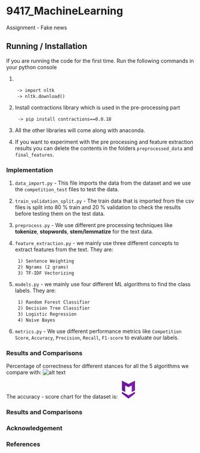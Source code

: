 # 9417_MachineLearning

Assignment - Fake news

## Running / Installation

If you are running the code for the first time. Run the following commands in your python console

1) 

        -> import nltk
        -> nltk.download()
        
2) Install contractions library which is used in the pre-processing part

        -> pip install contractions==0.0.18
        
3) All the other libraries will come along with anaconda.

4) If you want to experiment with the pre processing and feature extraction results
you can delete the contents in the folders `preprocessed_data` and `final_features`.

### Implementation

1) `data_import.py` - This file imports the data from the dataset and we use the `competition_test` files to test the data.
2) `train_validation_split.py` - The train data that is imported from the csv files is split into 80 %
train and 20 % validation to check the results before testing them on the test data.
3) `preprocess.py` - We use different pre processing techniques like **tokenize**, **stopwords**, **stem/lemmatize** for the text data.
4) `feature_extraction.py` - we mainly use three different concepts to extract features from the text. They are:  
     
        1) Sentence Weighting 
        2) Ngrams (2 grams)
        3) TF-IDF Vectorizing
    
5) `models.py` - we mainly use four different ML algorithms to find the class labels. They are:  
     
        1) Random Forest Classifier
        2) Decision Tree Classifier
        3) Logistic Regression
        4) Naive Bayes
        
6) `metrics.py` -  We use different performance metrics like `Competition Score`, `Accuracy`, `Precision`,
`Recall`, `F1-score` to evaluate our labels.


        
### Results and Comparisons

Percentage of correctness for different stances for all the 5 algorithms we compare with:
    ![alt text](https://github.com/shashankboosi/9417_MachineLearning/tree/master/images/correctness.png "Percentage Correctness")
    
The accuracy - score chart for the dataset is: 
    ![alt text](https://github.com/adam-p/markdown-here/raw/master/src/common/images/icon48.png "Accuracy - Score")



### Results and Comparisons


### Acknowledgement


### References 
